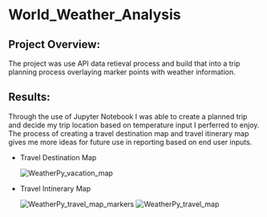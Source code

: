 # World_Weather_Analysis

## Project Overview:
The project was use API data retieval process and build that into a trip planning process overlaying marker points with weather information.

## Results:
Through the use of Jupyter Notebook I was able to create a planned trip and decide my trip location based on temperature input I perferred to enjoy. The process of creating a travel destination map and travel itinerary map gives me more ideas for future use in reporting based on end user inputs.

  - Travel Destination Map
  
    ![WeatherPy_vacation_map](https://user-images.githubusercontent.com/92836648/145645381-5e1a438e-6973-4682-bae9-d6f3674aeb4d.png)

  - Travel Intinerary Map
    
    ![WeatherPy_travel_map_markers](https://user-images.githubusercontent.com/92836648/145645394-bd6bd8d0-da92-40bb-8e7f-50aff1ea559f.png)
    ![WeatherPy_travel_map](https://user-images.githubusercontent.com/92836648/145645442-b1da4e63-a485-453f-af45-24cf8445ab9e.png)

